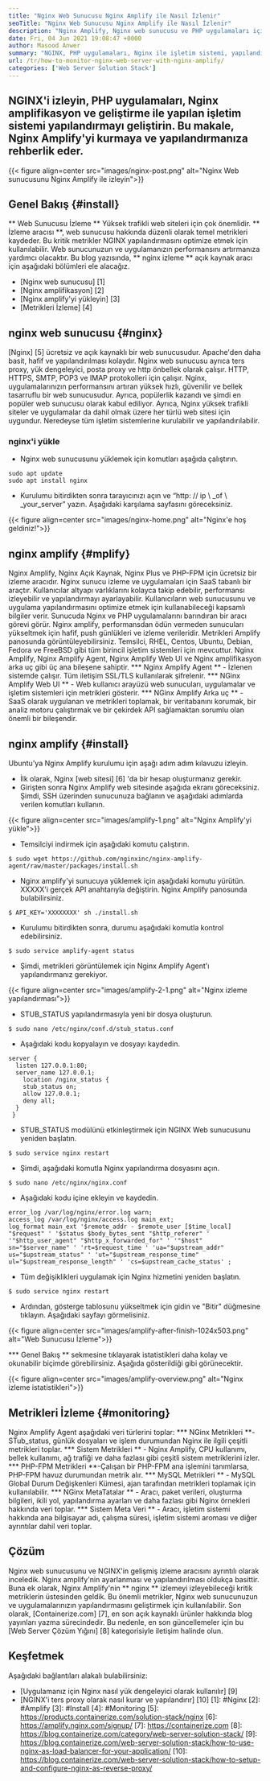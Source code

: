 ```yaml
---
title: "Nginx Web Sunucusu Nginx Amplify ile Nasıl İzlenir" 
seoTitle: "Nginx Web Sunucusu Nginx Amplify ile Nasıl İzlenir" 
description: "Nginx Amplify, Nginx web sunucusu ve PHP uygulamaları için ücretsiz bir izleme aracısıdır. Bu makale, Nginx amplify ile nginx web sunucusunu nasıl izleyeceğinizle ilgilidir" 
date: Fri, 04 Jun 2021 19:08:47 +0000
author: Masood Anwer
summary: "NGINX, PHP uygulamaları, Nginx ile işletim sistemi, yapılandırmayı yükseltip geliştirin. Bu makale, Nginx Amplify'yi kurmaya ve yapılandırmanıza rehberlik eder." 
url: /tr/how-to-monitor-nginx-web-server-with-nginx-amplify/
categories: ['Web Server Solution Stack']
---
```


## NGINX'i izleyin, PHP uygulamaları, Nginx amplifikasyon ve geliştirme ile yapılan işletim sistemi yapılandırmayı geliştirin. Bu makale, Nginx Amplify'yi kurmaya ve yapılandırmanıza rehberlik eder.

{{< figure align=center src="images/nginx-post.png" alt="Nginx Web sunucusunu Nginx Amplify ile izleyin">}}


## Genel Bakış {#install}
** Web Sunucusu İzleme ** Yüksek trafikli web siteleri için çok önemlidir. ** İzleme aracısı **, web sunucusu hakkında düzenli olarak temel metrikleri kaydeder. Bu kritik metrikler NGINX yapılandırmasını optimize etmek için kullanılabilir. Web sunucunuzun ve uygulamanızın performansını artırmanıza yardımcı olacaktır.
Bu blog yazısında, ** nginx izleme ** açık kaynak aracı için aşağıdaki bölümleri ele alacağız.
  * [Nginx web sunucusu] [1]
  * [Nginx amplifikasyon] [2]
  * [Nginx amplify'yi yükleyin] [3]
  * [Metrikleri İzleme] [4]

## nginx web sunucusu {#nginx}
[Nginx] [5] ücretsiz ve açık kaynaklı bir web sunucusudur. Apache'den daha basit, hafif ve yapılandırılması kolaydır. Nginx web sunucusu ayrıca ters proxy, yük dengeleyici, posta proxy ve http önbellek olarak çalışır. HTTP, HTTPS, SMTP, POP3 ve IMAP protokolleri için çalışır. Nginx, uygulamalarınızın performansını artıran yüksek hızlı, güvenilir ve bellek tasarruflu bir web sunucusudur. Ayrıca, popülerlik kazandı ve şimdi en popüler web sunucusu olarak kabul ediliyor. Ayrıca, Nginx yüksek trafikli siteler ve uygulamalar da dahil olmak üzere her türlü web sitesi için uygundur. Neredeyse tüm işletim sistemlerine kurulabilir ve yapılandırılabilir.

### nginx'i yükle
  * Nginx web sunucusunu yüklemek için komutları aşağıda çalıştırın.
```
sudo apt update
sudo apt install nginx
```
  * Kurulumu bitirdikten sonra tarayıcınızı açın ve “http: // ip \ _of \ _your_server” yazın. Aşağıdaki karşılama sayfasını göreceksiniz.

{{< figure align=center src="images/nginx-home.png" alt="Nginx'e hoş geldiniz!">}}


## nginx amplify {#mplify}
Nginx Amplify, Nginx Açık Kaynak, Nginx Plus ve PHP-FPM için ücretsiz bir izleme aracıdır. Nginx sunucu izleme ve uygulamaları için SaaS tabanlı bir araçtır. Kullanıcılar altyapı varlıklarını kolayca takip edebilir, performansı izleyebilir ve yapılandırmayı ayarlayabilir. Kullanıcıların web sunucusunu ve uygulama yapılandırmasını optimize etmek için kullanabileceği kapsamlı bilgiler verir. Sunucuda Nginx ve PHP uygulamalarını barındıran bir aracı görevi görür. Nginx amplify, performansdan ödün vermeden sunucuları yükseltmek için hafif, push günlükleri ve izleme verileridir. Metrikleri Amplify panosunda görüntüleyebilirsiniz. Temsilci, RHEL, Centos, Ubuntu, Debian, Fedora ve FreeBSD gibi tüm birincil işletim sistemleri için mevcuttur. Nginx Amplify, Nginx Amplify Agent, Nginx Amplify Web UI ve Nginx amplifikasyon arka uç gibi üç ana bileşene sahiptir.
  *** Nginx Amplify Agent ** - İzlenen sistemde çalışır. Tüm iletişim SSL/TLS kullanılarak şifrelenir.
  *** NGinx Amplify Web UI ** - Web kullanıcı arayüzü web sunucuları, uygulamalar ve işletim sistemleri için metrikleri gösterir.
  *** NGinx Amplify Arka uç ** - SaaS olarak uygulanan ve metrikleri toplamak, bir veritabanını korumak, bir analiz motoru çalıştırmak ve bir çekirdek API sağlamaktan sorumlu olan önemli bir bileşendir.

## nginx amplify {#install}
Ubuntu'ya Nginx Amplify kurulumu için aşağı adım adım kılavuzu izleyin.
  * İlk olarak, Nginx [web sitesi] [6] 'da bir hesap oluşturmanız gerekir.
  * Girişten sonra Nginx Amplify web sitesinde aşağıda ekranı göreceksiniz. Şimdi, SSH üzerinden sunucunuza bağlanın ve aşağıdaki adımlarda verilen komutları kullanın.

{{< figure align=center src="images/amplify-1.png" alt="Nginx Amplify'yi yükle">}}

  * Temsilciyi indirmek için aşağıdaki komutu çalıştırın.
```
$ sudo wget https://github.com/nginxinc/nginx-amplify-agent/raw/master/packages/install.sh
```
  * Nginx amplify'yi sunucuya yüklemek için aşağıdaki komutu yürütün. XXXXX'i gerçek API anahtarıyla değiştirin. Nginx Amplify panosunda bulabilirsiniz.
```
$ API_KEY='XXXXXXXX' sh ./install.sh
```
  * Kurulumu bitirdikten sonra, durumu aşağıdaki komutla kontrol edebilirsiniz.
```
$ sudo service amplify-agent status
```
  * Şimdi, metrikleri görüntülemek için Nginx Amplify Agent'ı yapılandırmanız gerekiyor.

{{< figure align=center src="images/amplify-2-1.png" alt="Nginx izleme yapılandırması">}}

  * STUB_STATUS yapılandırmasıyla yeni bir dosya oluşturun.
```
$ sudo nano /etc/nginx/conf.d/stub_status.conf
```
  * Aşağıdaki kodu kopyalayın ve dosyayı kaydedin.
```
server {
  listen 127.0.0.1:80;
  server_name 127.0.0.1;
    location /nginx_status {
    stub_status on;
    allow 127.0.0.1;
    deny all;
  }
 }
```
  * STUB_STATUS modülünü etkinleştirmek için NGINX Web sunucusunu yeniden başlatın.
```
$ sudo service nginx restart
```
  * Şimdi, aşağıdaki komutla Nginx yapılandırma dosyasını açın.
```
$ sudo nano /etc/nginx/nginx.conf
```
  * Aşağıdaki kodu içine ekleyin ve kaydedin.
```
error_log /var/log/nginx/error.log warn;
access_log /var/log/nginx/access.log main_ext;
log_format main_ext '$remote_addr - $remote_user [$time_local] "$request" ' '$status $body_bytes_sent "$http_referer" ' '"$http_user_agent" "$http_x_forwarded_for" ' '"$host" sn="$server_name" ' 'rt=$request_time ' 'ua="$upstream_addr" us="$upstream_status" ' 'ut="$upstream_response_time" ul="$upstream_response_length" ' 'cs=$upstream_cache_status' ;
```
  * Tüm değişiklikleri uygulamak için Nginx hizmetini yeniden başlatın.
```
$ sudo service nginx restart
```
  * Ardından, gösterge tablosunu yükseltmek için gidin ve "Bitir" düğmesine tıklayın. Aşağıdaki sayfayı görmelisiniz.

{{< figure align=center src="images/amplify-after-finish-1024x503.png" alt="Web Sunucusu İzleme">}}

  *** Genel Bakış ** sekmesine tıklayarak istatistikleri daha kolay ve okunabilir biçimde görebilirsiniz. Aşağıda gösterildiği gibi görünecektir.

{{< figure align=center src="images/amplify-overview.png" alt="Nginx izleme istatistikleri">}}


## Metrikleri İzleme {#monitoring}
Nginx Amplify Agent aşağıdaki veri türlerini toplar:
  *** NGinx Metrikleri **-STub_status, günlük dosyaları ve işlem durumundan Nginx ile ilgili çeşitli metrikleri toplar.
  *** Sistem Metrikleri ** - Nginx Amplify, CPU kullanımı, bellek kullanımı, ağ trafiği ve daha fazlası gibi çeşitli sistem metriklerini izler.
  *** PHP-FPM Metrikleri **-Çalışan bir PHP-FPM ana işlemini tanımlarsa, PHP-FPM havuz durumundan metrik alır.
  *** MySQL Metrikleri ** - MySQL Global Durum Değişkenleri Kümesi, ajan tarafından metrikleri toplamak için kullanılabilir.
  *** NGinx MetaTatalar ** - Aracı, paket verileri, oluşturma bilgileri, ikili yol, yapılandırma ayarları ve daha fazlası gibi Nginx örnekleri hakkında veri toplar.
  *** Sistem Meta Veri ** - Aracı, işletim sistemi hakkında ana bilgisayar adı, çalışma süresi, işletim sistemi aroması ve diğer ayrıntılar dahil veri toplar.

## Çözüm
Nginx web sunucusunu ve NGINX'in gelişmiş izleme aracısını ayrıntılı olarak inceledik. Nginx amplify'nin ayarlanması ve yapılandırılması oldukça basittir. Buna ek olarak, Nginx Amplify'nin ** nginx ** izlemeyi izleyebileceği kritik metriklerin üstesinden geldik. Bu önemli metrikler, Nginx web sunucunuzun ve uygulamalarınızın yapılandırmasını geliştirmek için kullanılabilir.
Son olarak, [Containerize.com] [7], en son açık kaynaklı ürünler hakkında blog yayınları yazma sürecindedir. Bu nedenle, en son güncellemeler için bu [Web Server Çözüm Yığını] [8] kategorisiyle iletişim halinde olun.

## Keşfetmek
Aşağıdaki bağlantıları alakalı bulabilirsiniz:
  * [Uygulamanız için Nginx nasıl yük dengeleyici olarak kullanılır] [9]
  * [NGINX'i ters proxy olarak nasıl kurar ve yapılandırır] [10]
[1]: #Nginx
[2]: #Amplify
[3]: #Install
[4]: #Monitoring
[5]: https://products.containerize.com/solution-stack/nginx
[6]: https://amplify.nginx.com/signup/
[7]: https://containerize.com
[8]: https://blog.containerize.com/category/web-server-solution-stack/
[9]: https://blog.containerize.com/web-server-solution-stack/how-to-use-nginx-as-load-balancer-for-your-application/
[10]: https://blog.containerize.com/web-server-solution-stack/how-to-setup-and-configure-nginx-as-reverse-proxy/
